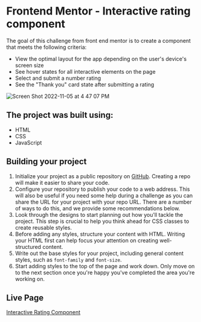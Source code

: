 # Frontend Mentor - Interactive rating component

The goal of this challenge from front end mentor is to create a component that meets the following criteria:
- View the optimal layout for the app depending on the user's device's screen size
- See hover states for all interactive elements on the page
- Select and submit a number rating
- See the "Thank you" card state after submitting a rating

![Screen Shot 2022-11-05 at 4 47 07 PM](https://user-images.githubusercontent.com/100303431/200140687-0337f735-0f2a-4bec-9b6b-fc9f4597a98b.png)

## The project was built using:
* HTML
* CSS
* JavaScript

## Building your project

1. Initialize your project as a public repository on [GitHub](https://github.com/). Creating a repo will make it easier to share your code.
2. Configure your repository to publish your code to a web address. This will also be useful if you need some help during a challenge as you can share the URL for your project with your repo URL. There are a number of ways to do this, and we provide some recommendations below.
3. Look through the designs to start planning out how you'll tackle the project. This step is crucial to help you think ahead for CSS classes to create reusable styles.
4. Before adding any styles, structure your content with HTML. Writing your HTML first can help focus your attention on creating well-structured content.
5. Write out the base styles for your project, including general content styles, such as `font-family` and `font-size`.
6. Start adding styles to the top of the page and work down. Only move on to the next section once you're happy you've completed the area you're working on.

## Live Page
[Interactive Rating Component](https://austint12.github.io/Interactive-Rating-Component/)
